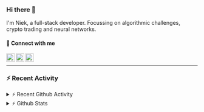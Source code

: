 ### Hi there 👋
I'm Niek, a full-stack developer. Focussing on algorithmic challenges, crypto trading and neural networks.

#### 📩 Connect with me

[<img align="left" alt="codeSTACKr | Twitter" width="22px" src="https://cdn.jsdelivr.net/npm/simple-icons@v3/icons/twitter.svg" />][twitter]
[<img align="left" alt="codeSTACKr | LinkedIn" width="22px" src="https://cdn.jsdelivr.net/npm/simple-icons@v3/icons/linkedin.svg" />][linkedin]
[<img align="left" alt="codeSTACKr | Instagram" width="22px" src="https://cdn.jsdelivr.net/npm/simple-icons@v3/icons/instagram.svg" />][instagram]

<br/>

---
### :zap: Recent Activity


<details>
    <summary>⚡ Recent Github Activity</summary>

<!--START_SECTION:activity-->
1. 🗣 Commented on [#3](https://github.com/OR-WindPredicition/WindPredictionAPI/issues/3) in [OR-WindPredicition/WindPredictionAPI](https://github.com/OR-WindPredicition/WindPredictionAPI)
2. 🗣 Commented on [#7](https://github.com/OR-WindPredicition/WindPredictionAPI/issues/7) in [OR-WindPredicition/WindPredictionAPI](https://github.com/OR-WindPredicition/WindPredictionAPI)
3. ❗️ Opened issue [#5](https://github.com/OR-WindPredicition/WindPredictionAPI/issues/5) in [OR-WindPredicition/WindPredictionAPI](https://github.com/OR-WindPredicition/WindPredictionAPI)
4. 🗣 Commented on [#332](https://github.com/DigitalExcellence/dex-frontend/issues/332) in [DigitalExcellence/dex-frontend](https://github.com/DigitalExcellence/dex-frontend)
5. 🎉 Merged PR [#412](https://github.com/DigitalExcellence/dex-frontend/pull/412) in [DigitalExcellence/dex-frontend](https://github.com/DigitalExcellence/dex-frontend)
<!--END_SECTION:activity-->
</details>
<details>
  <summary>⚡ Github Stats</summary>

  <img align="left" alt="codeSTACKr's Github Stats" src="https://github-readme-stats.codestackr.vercel.app/api?username=niekvandam&show_icons=true&hide_border=true" />

</details>


[twitter]: https://twitter.com/overclockedc
[instagram]: https://instagram.com/niekvandamn  
[linkedin]: https://www.linkedin.com/in/niek-van-dam-514711131/
